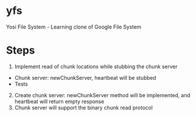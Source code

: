 yfs
===

Yosi File System - Learning clone of Google File System


# Steps
1. Implement read of chunk locations while stubbing the chunk server
  - Chunk server: newChunkServer, heartbeat will be stubbed
  - Tests
2. Create chunk server: newChunkServer method will be implemented, and
   heartbeat will return empty response
3. Chunk server will support the binary chunk read protocol

